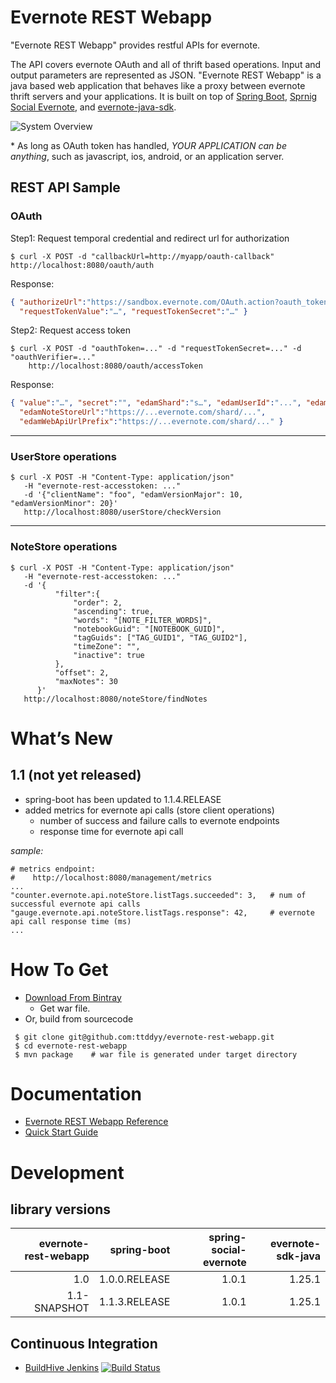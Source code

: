 # Evernote REST Webapp

"Evernote REST Webapp" provides restful APIs for evernote.

The API covers evernote OAuth and all of thrift based operations. Input and output parameters are represented
as JSON. "Evernote REST Webapp" is a java based web application that behaves like a proxy between evernote thrift
servers and your applications.
It is built on top of [Spring Boot](http://projects.spring.io/spring-boot/),
[Sprnig Social Evernote](https://github.com/ttddyy/spring-social-evernote/), and
[evernote-java-sdk](https://github.com/evernote/evernote-sdk-java).

![System Overview](https://docs.google.com/drawings/d/1mX9zJ_zKJy86XPvTFg1XIQRJTknj-bpyb6dKxsBs2ZQ/pub?w=960&h=720 "system overview")

\* As long as OAuth token has handled, *YOUR APPLICATION can be anything*, such as javascript, ios, android, or an application server.


## REST API Sample

### OAuth

Step1: Request temporal credential and redirect url for authorization
```shell
$ curl -X POST -d "callbackUrl=http://myapp/oauth-callback" http://localhost:8080/oauth/auth
```

Response:
```json
{ "authorizeUrl":"https://sandbox.evernote.com/OAuth.action?oauth_token=...",
  "requestTokenValue":"…", "requestTokenSecret":"…" }
```

Step2: Request access token
```shell
$ curl -X POST -d "oauthToken=..." -d "requestTokenSecret=..." -d "oauthVerifier=..."
    http://localhost:8080/oauth/accessToken
```

Response:
```json
{ "value":"…", "secret":"", "edamShard":"s…", "edamUserId":"...", "edamExpires":"...",
  "edamNoteStoreUrl":"https://...evernote.com/shard/...",
  "edamWebApiUrlPrefix":"https://...evernote.com/shard/..." }
```

---

### UserStore operations

```shell
$ curl -X POST -H "Content-Type: application/json"
   -H "evernote-rest-accesstoken: ..."
   -d '{"clientName": "foo", "edamVersionMajor": 10, "edamVersionMinor": 20}'
   http://localhost:8080/userStore/checkVersion
```

---
### NoteStore operations

```shell
$ curl -X POST -H "Content-Type: application/json"
   -H "evernote-rest-accesstoken: ..."
   -d '{
          "filter":{
              "order": 2,
              "ascending": true,
              "words": "[NOTE_FILTER_WORDS]",
              "notebookGuid": "[NOTEBOOK_GUID]",
              "tagGuids": ["TAG_GUID1", "TAG_GUID2"],
              "timeZone": "",
              "inactive": true
          },
          "offset": 2,
          "maxNotes": 30
      }'
   http://localhost:8080/noteStore/findNotes
```


# What’s New

## 1.1 (not yet released)

- spring-boot has been updated to 1.1.4.RELEASE
- added metrics for evernote api calls (store client operations)
  - number of success and failure calls to evernote endpoints
  - response time for evernote api call

*sample:*

```
# metrics endpoint:
#    http://localhost:8080/management/metrics
...
"counter.evernote.api.noteStore.listTags.succeeded": 3,   # num of successful evernote api calls
"gauge.evernote.api.noteStore.listTags.response": 42,     # evernote api call response time (ms)
...
```


# How To Get

- [Download From Bintray](https://bintray.com/ttddyy/maven/evernote-rest-webapp/view)
  - Get war file.
- Or, build from sourcecode
```
 $ git clone git@github.com:ttddyy/evernote-rest-webapp.git
 $ cd evernote-rest-webapp
 $ mvn package    # war file is generated under target directory
```


# Documentation

- [Evernote REST Webapp Reference](https://github.com/ttddyy/evernote-rest-webapp/wiki)
- [Quick Start Guide](https://github.com/ttddyy/evernote-rest-webapp/wiki/QuickStart)

# Development

## library versions

| evernote-rest-webapp |    spring-boot | spring-social-evernote | evernote-sdk-java |
| --------------------:| --------------:| ----------------------:| -----------------:|
|                  1.0 |  1.0.0.RELEASE |                  1.0.1 |            1.25.1 |
|         1.1-SNAPSHOT |  1.1.3.RELEASE |                  1.0.1 |            1.25.1 |


## Continuous Integration

- [BuildHive Jenkins](https://buildhive.cloudbees.com/job/ttddyy/job/evernote-rest-webapp/)
[![Build Status](https://buildhive.cloudbees.com/job/ttddyy/job/evernote-rest-webapp/badge/icon)](https://buildhive.cloudbees.com/job/ttddyy/job/evernote-rest-webapp/)

